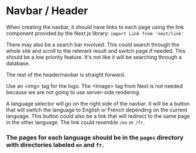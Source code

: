 # Navbar / Header

When creating the navbar, it should have links to each page using the link component provided by the Next.js library:
`import Link from 'next/link'`

There may also be a search bar involved. This could search through the whole site and scroll to the relevant result and switch page if needed. This should be a low priority feature. It's not like it will be searching through a database.

The rest of the header/navbar is straight forward.

Use an \<img> tag for the logo. The \<Image> tag from Next is not needed because we are not going to use server-side rendering.

A language selector will go on the right side of the navbar. It will be a button that will switch the language to English or French depending on the current language. This button could also be a link that will redirect to the same page in the other language. The link could resemble `/en` or `/fr`. 

### The pages for each language should be in the `pages` directory with directories labeled `en` and `fr`.